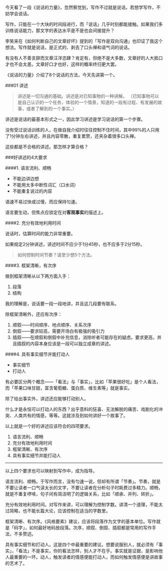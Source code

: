 今天看了一段《说话的力量》，忽然察觉到，写作不过就是说话。若想学写作，不妨学会说话。

写作，只能在一个大块的时间段进行，而「说话」几乎时刻都能接触。如果我们多训练说话能力，那文字的表达水平是不是也会间接提升？

李笑来在《如何判断自己的文章好坏》提到的「写作是双向沟通」也印证了我这个想法。写作就是说话，是正式的、剥去了口头禅和语气词的说话。

有没有人不善言辞而文章汪洋恣肆？肯定有，但绝不是大多数，文章好的人大抵口才也不会太差。文章好口才也好，这样的概率终归更大罢。

《说话的力量》介绍了8个说话的方法，今天先讲第一个。

###01 讲述

> 讲述是一切沟通的基础。讲述是对已知事物的一种讲解。
（已知事物可以是自己认识的一个任务，体验的一个情景，知道的一段有过程、有发展的故事，或者了解到的一个事实。）

讲述是说话的最基本形式之一，因此学习讲述是学习说话的第一个步骤。

没有受过说话训练的人，在做自我介绍时往往控制不住时间，其中99%的人只用了1分钟左右讲述，并且内容零散，重复累赘，还夹杂着很多口头禅。

这些都是不合格的讲述。那怎样才算合格？

###好讲述的4大要求

####1. 语言流利、顺畅

- 不能边讲边想
- 不能用太多中断性词汇（口水词）
- 不能重复说过的内容

语速不易过快或过慢，而应保持匀速。

语言要生动，但焦点应锁定在对**客观事实**的描述上。

####2. 充分有效地利用时间

说话时，估算时间的能力非常重要。

如果规定2分钟讲述，讲述时间不应少于1分45秒，也不应多于2分15秒。

> 如何控制时间节奏？请至少想5个方法。

####3. 框架清晰，有次序

做到框架清晰从以下两方面入手：

1. 段落
2. 结构

我的理解是，说话要一段一段地讲，并且这几段要有联系。

除框架清晰外，还应有次序：

1. 顺叙——时间顺序、地点顺序、关系次序
2. 倒叙——要求较高，需要开场白有极强的吸引力
3. 插叙——在顺叙和倒叙中补充信息，消除听者可能存在的疑虑。要求更高，并且插叙的内容本身应该是一段可以独立成章的讲述。

####4. 具有事实细节并能打动人

- 事实细节
- 打动人

有必要区分两个概念——「看法」与「事实」，比如「苹果很好吃」是个人看法，而「苹果口味甘甜，富含葡萄糖、蛋白质、维生素等」就是事实。

除了给出事实外，讲述还应能够打动别人。

什么才是永恒可以打动人的东西？出乎意料的狂喜、无法解脱的痛苦、戏剧化的冲突、人类共有的情感，等等。这就涉及到如何讲好一个故事了。

以上就是一个好的讲述应该符合的四项要求。

1. 语言流利、顺畅
2. 充分有效地利用时间
3. 框架清晰、有次序
4. 具有事实细节并能打动人

----

以上四个要求也可以映射到写作中，成为指导。

语言流利、顺畅。于写作而言，没有匀速一说，但却有所谓「节奏」。节奏，就是不要让读者一口气读太长的文字，不要让读者在分析句子时耗费过多精力。顺畅，就是不重复啰嗦，句子间有简洁明了的逻辑关系，比如「顺承、并列、转折」。

充分有效地利用时间。对写作来讲，可以理解为控制字数。讲清一个道理，不能太过简略，也不能长篇大论，应该控制在适当的字数里。

框架清晰、有次序。《风格要素》建议，应该将段落作为文字的基本单位。写作就是「码字」，如何最好地码放段落。次序，顺叙、倒叙、插叙都是常用的写作手法，不多赘述。

具有事实细节和打动人。这是四个中最重要的建议。想要说服别人，就必须有「事实」，「看法」不是事实，你的看法怎样，别人才不在乎。事实就是证据，是影响他人最重要的一环。动人，触发读者的情感便能打动人，而如何触发情感便是讲故事的艺术了。
